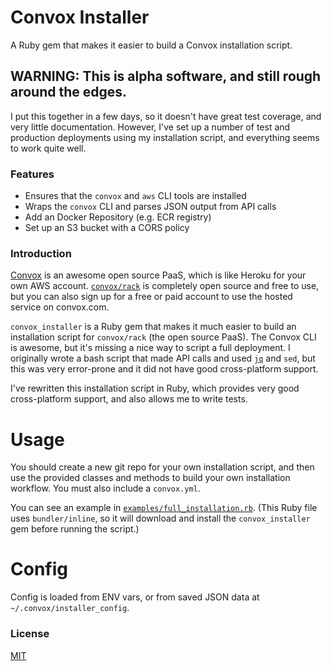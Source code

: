 # Convox Installer

A Ruby gem that makes it easier to build a Convox installation script.

## WARNING: This is alpha software, and still rough around the edges.

I put this together in a few days, so it doesn't have great test coverage, and very little documentation. However, I've set up a number of test and production deployments using my installation script, and everything seems to work quite well.


### Features

* Ensures that the `convox` and `aws` CLI tools are installed
* Wraps the `convox` CLI and parses JSON output from API calls
* Add an Docker Repository (e.g. ECR registry)
* Set up an S3 bucket with a CORS policy

### Introduction

[Convox](https://convox.com/) is an awesome open source PaaS, which is like Heroku for your own AWS account. [`convox/rack`](https://github.com/convox/rack) is completely open source and free to use, but you can also sign up for a free or paid account to use the hosted service on convox.com.

`convox_installer` is a Ruby gem that makes it much easier to build an installation script for `convox/rack` (the open source PaaS). The Convox CLI is awesome, but it's missing a nice way to script a full deployment. I originally wrote a bash script that made API calls and used [`jq`](https://stedolan.github.io/jq/) and `sed`, but this was very error-prone and it did not have good cross-platform support.

I've rewritten this installation script in Ruby, which provides very good cross-platform support, and also allows me to write tests.

# Usage

You should create a new git repo for your own installation script, and then use the provided classes and methods to build your own installation workflow. You must also include a `convox.yml`.

You can see an example in [`examples/full_installation.rb`](./examples/full_installation.rb).
(This Ruby file uses `bundler/inline`, so it will download and install the `convox_installer` gem before running the script.)

# Config

Config is loaded from ENV vars, or from saved JSON data at
`~/.convox/installer_config`.

### License

[MIT](./LICENSE)
